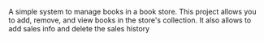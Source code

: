 A simple system to manage books in a book store. This project allows you to add, remove, and view books in the store's collection. It also allows to add sales info and delete the sales history
